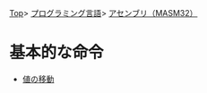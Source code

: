 [Top](../../../index.md)\>
[プログラミング言語](../../pgl.md)\>
[アセンブリ（MASM32）](../language_0001.md)

# 基本的な命令

+ [値の移動](std_order/std_order_0001.md)
<!-- + [演算](std_order/std_order_0002.md) -->
<!-- + [実数の演算]](std_order/std_order_0003.md) -->
<!-- + [論理演算](std_order/std_order_0004.md) -->